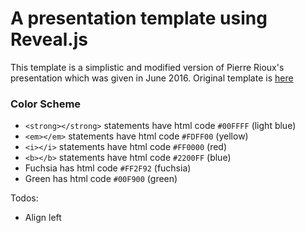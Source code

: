 
# A presentation template using Reveal.js

This template is a simplistic and modified version of Pierre Rioux's presentation
which was given in June 2016. Original template is [here](https://github.com/prioux/ipc-presentation.git)

### Color Scheme

* `<strong></strong>` statements have html code `#00FFFF` (light blue)
* `<em></em>` statements have html code `#FDFF00` (yellow)
* `<i></i>` statements have html code `#FF0000` (red)
* `<b></b>` statements have html code `#2200FF` (blue)
* Fuchsia has html code `#FF2F92` (fuchsia)
* Green has html code `#00F900` (green)


Todos:
* Align left
